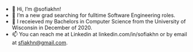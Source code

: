 - 👋 Hi, I’m @sofiakhn!
- 👀 I’m a new grad searching for fulltime Software Engineering roles. 
- 🌱 I receieved my Bachelors in Computer Science from the University of Wisconsin in December of 2020. 
- 📫 You can reach me at Linkedin at linkedin.com/in/sofiakhn or by email at sfiakhn@gmail.com.
